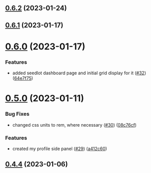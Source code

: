 ## [0.6.2](https://github.com/bcgov/nr-frontend-starting-app/compare/v0.6.1...v0.6.2) (2023-01-24)



## [0.6.1](https://github.com/bcgov/nr-frontend-starting-app/compare/v0.6.0...v0.6.1) (2023-01-17)



# [0.6.0](https://github.com/bcgov/nr-frontend-starting-app/compare/v0.5.0...v0.6.0) (2023-01-17)


### Features

* added seedlot dashboard page and initial grid display for it ([#32](https://github.com/bcgov/nr-frontend-starting-app/issues/32)) ([64e7f75](https://github.com/bcgov/nr-frontend-starting-app/commit/64e7f7562d4adcc1f76660d82ead7f0ad8b73870))



# [0.5.0](https://github.com/bcgov/nr-frontend-starting-app/compare/v0.4.4...v0.5.0) (2023-01-11)


### Bug Fixes

* changed css units to rem, where necessary ([#30](https://github.com/bcgov/nr-frontend-starting-app/issues/30)) ([08c76cf](https://github.com/bcgov/nr-frontend-starting-app/commit/08c76cf4f98c3841430d315630dd2bacbc0a0ed2))


### Features

* created my profile side panel ([#29](https://github.com/bcgov/nr-frontend-starting-app/issues/29)) ([a412c60](https://github.com/bcgov/nr-frontend-starting-app/commit/a412c608a103e9d9767b5a6c030348a569ed07e7))



## [0.4.4](https://github.com/bcgov/nr-frontend-starting-app/compare/v0.4.3...v0.4.4) (2023-01-06)



